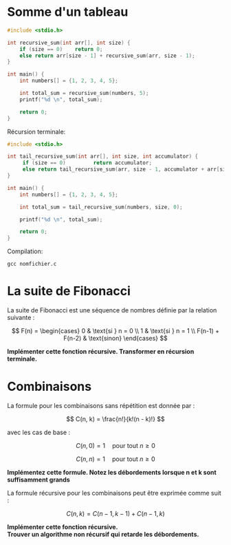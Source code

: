 # Somme d'un tableau 

```c
#include <stdio.h>

int recursive_sum(int arr[], int size) {
    if (size == 0)    return 0;   
    else return arr[size - 1] + recursive_sum(arr, size - 1);
}

int main() {
    int numbers[] = {1, 2, 3, 4, 5};

    int total_sum = recursive_sum(numbers, 5);
    printf("%d \n", total_sum); 

    return 0;
}
```
Récursion terminale:
```c
#include <stdio.h>

int tail_recursive_sum(int arr[], int size, int accumulator) {
     if (size == 0)         return accumulator;
     else return tail_recursive_sum(arr, size - 1, accumulator + arr[size - 1]);
}

int main() {
    int numbers[] = {1, 2, 3, 4, 5};

    int total_sum = tail_recursive_sum(numbers, size, 0);

    printf("%d \n", total_sum); 

    return 0;
}
```
Compilation:
```
gcc nomfichier.c
```
# La suite de Fibonacci
La suite de Fibonacci est une séquence de nombres définie par la relation suivante :

$$
F(n) = 
\begin{cases} 
0 & \text{si } n = 0 \\
1 & \text{si } n = 1 \\
F(n-1) + F(n-2) & \text{sinon}
\end{cases}
$$

**Implémenter cette fonction récursive. Transformer en récursion terminale.**
# Combinaisons
La formule pour les combinaisons sans répétition est donnée par :

$$
C(n, k) = \frac{n!}{k!(n - k)!}
$$



avec les cas de base :

$$
C(n, 0) = 1 \quad \text{pour tout } n \geq 0
$$

$$
C(n, n) = 1 \quad \text{pour tout } n \geq 0
$$

**Implémentez cette formule. Notez les débordements lorsque n et k sont suffisamment grands**

La formule récursive pour les combinaisons peut être exprimée comme suit :

$$
C(n, k) = C(n - 1, k - 1) + C(n - 1, k)
$$

  
**Implémenter cette fonction récursive.**  
**Trouver un algorithme non récursif qui retarde les débordements.**

 
